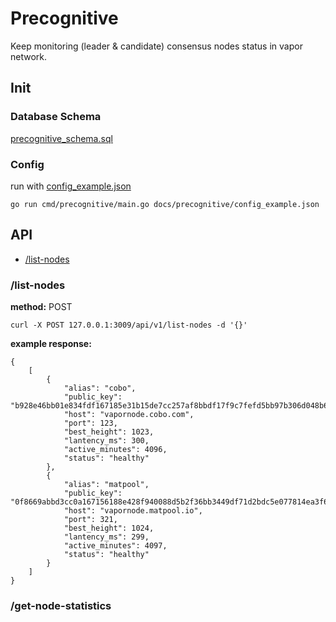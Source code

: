 # Precognitive

Keep monitoring (leader & candidate) consensus nodes status in vapor network.

## Init

### Database Schema
[precognitive_schema.sql](./sql_dump/precognitive_schema.sql)

### Config
run with [config_example.json](docs/precognitive/config_example.json)
```
go run cmd/precognitive/main.go docs/precognitive/config_example.json
```

## API

+ [/list-nodes](#list-nodes)

### /list-nodes

__method:__ POST

```
curl -X POST 127.0.0.1:3009/api/v1/list-nodes -d '{}'
```

__example response:__
```
{
    [
        {
            "alias": "cobo",
            "public_key": "b928e46bb01e834fdf167185e31b15de7cc257af8bbdf17f9c7fefd5bb97b306d048b6bc0da2097152c1c2ff38333c756a543adbba7030a447dcc776b8ac64ef",
            "host": "vapornode.cobo.com",
            "port": 123,
            "best_height": 1023,
            "lantency_ms": 300,
            "active_minutes": 4096,
            "status": "healthy"
        },
        {
            "alias": "matpool",
            "public_key": "0f8669abbd3cc0a167156188e428f940088d5b2f36bb3449df71d2bdc5e077814ea3f68628eef279ed435f51ee26cff00f8bd28fabfd500bedb2a9e369f5c825",
            "host": "vapornode.matpool.io",
            "port": 321,
            "best_height": 1024,
            "lantency_ms": 299,
            "active_minutes": 4097,
            "status": "healthy"
        }
    ] 
}
```


### /get-node-statistics